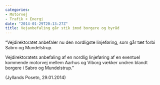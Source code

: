 ```yaml
---
categories:
- Motorvej
- Trafik + Energi
date: "2014-01-29T20:13:27Z"
title: Vejanbefaling går stik imod borgere og byråd
---
```


“Vejdirektoratet anbefaler nu den nordligste linjeføring, som går tæt forbi Sabro og Mundelstrup.

Vejdirektoratets anbefaling af en nordlig linjeføring af en eventuel kommende motorvej mellem Aarhus og Viborg vækker undren blandt borgere i Sabro og Mundelstrup.”

(Jyllands Posetn, 29.01.2014)